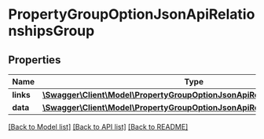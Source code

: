# PropertyGroupOptionJsonApiRelationshipsGroup

## Properties
Name | Type | Description | Notes
------------ | ------------- | ------------- | -------------
**links** | [**\Swagger\Client\Model\PropertyGroupOptionJsonApiRelationshipsGroupLinks**](PropertyGroupOptionJsonApiRelationshipsGroupLinks.md) |  | [optional] 
**data** | [**\Swagger\Client\Model\PropertyGroupOptionJsonApiRelationshipsGroupData**](PropertyGroupOptionJsonApiRelationshipsGroupData.md) |  | [optional] 

[[Back to Model list]](../../README.md#documentation-for-models) [[Back to API list]](../../README.md#documentation-for-api-endpoints) [[Back to README]](../../README.md)

